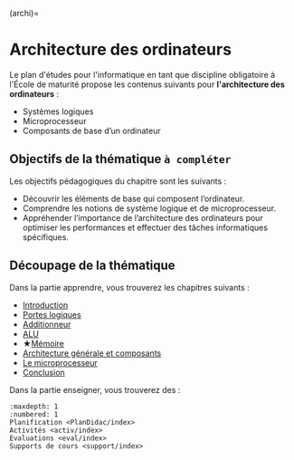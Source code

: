 (archi)=
# Architecture des ordinateurs

Le plan d'études pour l'informatique en tant que discipline obligatoire à l'École de maturité propose les contenus suivants pour **l'architecture des ordinateurs** : 

- Systèmes logiques
- Microprocesseur
- Composants de base d’un ordinateur

## Objectifs de la thématique `à compléter`

Les objectifs pédagogiques du chapitre sont les suivants : 

- Découvrir les éléments de base qui composent l’ordinateur.
- Comprendre les notions de système logique et de microprocesseur.
- Appréhender l’importance de l’architecture des ordinateurs pour optimiser les performances et effectuer des tâches informatiques spécifiques.

## Découpage de la thématique 

Dans la partie apprendre, vous trouverez les chapitres suivants : 

- [Introduction](lien)
- [Portes logiques](lien)
- [Additionneur](lien)
- [ALU](lien)
- ★[Mémoire](lien)
- [Architecture générale et composants](lien)
- [Le microprocesseur](lien)
- [Conclusion](lien)

Dans la partie enseigner, vous trouverez des : 

```{toctree}
:maxdepth: 1
:numbered: 1
Planification <PlanDidac/index>
Activités <activ/index>
Evaluations <eval/index>
Supports de cours <support/index>
```

